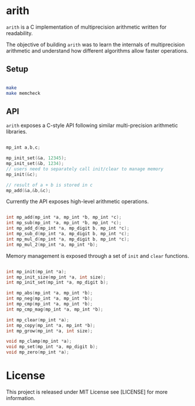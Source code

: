 # arith

`arith` is a C implementation of multiprecision arithmetic written for readability.

The objective of building `arith` was to learn the internals of multiprecision arithmetic and understand
how different algorithms allow faster operations.

## Setup

```sh

make
make memcheck

```

## API

`arith` exposes a C-style API following similar multi-precision arithmetic libraries.

```c

mp_int a,b,c;

mp_init_set(&a, 12345);
mp_init_set(&b, 1234);
// users need to separately call init/clear to manage memory
mp_init(&c);

// result of a + b is stored in c
mp_add(&a,&b,&c);

```

Currently the API exposes high-level arithmetic operations.

```c

int mp_add(mp_int *a, mp_int *b, mp_int *c);
int mp_sub(mp_int *a, mp_int *b, mp_int *c);
int mp_add_d(mp_int *a, mp_digit b, mp_int *c);
int mp_sub_d(mp_int *a, mp_digit b, mp_int *c);
int mp_mul_d(mp_int *a, mp_digit b, mp_int *c);
int mp_mul_2(mp_int *a, mp_int *b);

```

Memory management is exposed through a set of `init` and `clear` functions.

```c

int mp_init(mp_int *a);
int mp_init_size(mp_int *a, int size);
int mp_init_set(mp_int *a, mp_digit b);

int mp_abs(mp_int *a, mp_int *b);
int mp_neg(mp_int *a, mp_int *b);
int mp_cmp(mp_int *a, mp_int *b);
int mp_cmp_mag(mp_int *a, mp_int *b);

int mp_clear(mp_int *a);
int mp_copy(mp_int *a, mp_int *b);
int mp_grow(mp_int *a, int size);

void mp_clamp(mp_int *a);
void mp_set(mp_int *a, mp_digit b);
void mp_zero(mp_int *a);

```

# License

This project is released under MIT License see [LICENSE] for more information.
